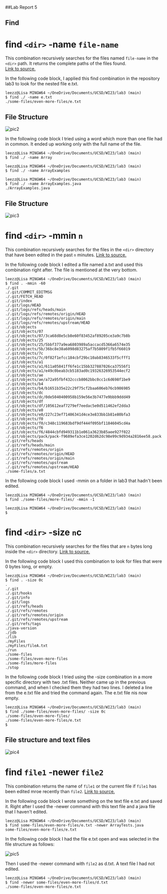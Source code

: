 ##Lab Report 5

## **Find**

# find `<dir>` -name `file-name`


This combination recursively searches for the files named `file-name` in the `<dir>` path. It returns the complete paths of the files found.\
[Link to source.](https://www.ibm.com/docs/en/aix/7.2?topic=f-find-command)

In the following code block, I applied this find combination in the repository lab3 to look for the nested file e.txt.

```
leezz@Lisa MINGW64 ~/OneDrive/Documents/UCSD/WI23/lab3 (main)
$ find ./ -name e.txt
./some-files/even-more-files/e.txt
```

## File Structure 
![pic2](lab5-pic2.png)

In the following code block I tried using a word which more than one file had in common. It ended up working only with the full name of the file.

```
leezz@Lisa MINGW64 ~/OneDrive/Documents/UCSD/WI23/lab3 (main)
$ find ./ -name Array

leezz@Lisa MINGW64 ~/OneDrive/Documents/UCSD/WI23/lab3 (main)
$ find ./ -name ArrayExamples

leezz@Lisa MINGW64 ~/OneDrive/Documents/UCSD/WI23/lab3 (main)
$ find ./ -name ArrayExamples.java
./ArrayExamples.java
```

## File Structure

![pic3](lab5-pic3.png)

# find `<dir>` -mmin `n`

This combination recursively searches for the files in the `<dir>` directory that have been edited in the past `n` minutes.
[Link to source.](https://www.ibm.com/docs/en/aix/7.2?topic=f-find-command)

In the following code block I edited a file named a.txt and used this combination right after. The file is mentioned at the very bottom.

```
leezz@Lisa MINGW64 ~/OneDrive/Documents/UCSD/WI23/lab3 (main)
$ find . -mmin -60
./.git
./.git/COMMIT_EDITMSG
./.git/FETCH_HEAD
./.git/index
./.git/logs/HEAD
./.git/logs/refs/heads/main
./.git/logs/refs/remotes/origin/HEAD
./.git/logs/refs/remotes/origin/main
./.git/logs/refs/remotes/upstream/HEAD
./.git/objects
./.git/objects/07
./.git/objects/07/3ca68d8e5cb8e60f83452af89205ce3a9c7b8b
./.git/objects/25
./.git/objects/25/5bbf377a9ea6803989a5accacd5366a6574e35
./.git/objects/5b/36bc8e38a6098d83275af7b5809f1fb5f66019
./.git/objects/7c
./.git/objects/7c/0f82f1efcc184cbf29bc10ab8346533f5cfff1
./.git/objects/a1
./.git/objects/a1/611a05841ff6fe1c15bb327887026ca37556f1
./.git/objects/a1/e49c0beab3cb5183ad0c19326326953544ecf2
./.git/objects/ae
./.git/objects/ae/a72a95fbf432cccb8062bbc0cc1c6d698f1be9
./.git/objects/b4
./.git/objects/b4/b1651b35e22c29f75cf2baa606eb76cb986985
./.git/objects/dc
./.git/objects/dc/0de5040400958b159e56e3b7477e9bbb9ddd49
./.git/objects/df
./.git/objects/df/105612eaf7279ef7eedac5e0d511462ef2dda3
./.git/objects/e0
./.git/objects/e0/227c23ef71406341d4ce3e833bb1b81e80bfa3
./.git/objects/f0
./.git/objects/f0/c348c119683bdf9df444f095bf11846045cd4a
./.git/objects/f6
./.git/objects/f6/4844cbfd949311b1e061a3623b85aee927f022
./.git/objects/pack/pack-f9689efa3ce1202d62dc98e99c9d934a2816ee58.pack
./.git/refs/heads
./.git/refs/heads/main
./.git/refs/remotes/origin
./.git/refs/remotes/origin/HEAD
./.git/refs/remotes/origin/main
./.git/refs/remotes/upstream
./.git/refs/remotes/upstream/HEAD
./some-files/a.txt
```

In the following code block I used -mmin on a folder in lab3 that hadn't been edited.

```
leezz@Lisa MINGW64 ~/OneDrive/Documents/UCSD/WI23/lab3 (main)
$ find ./some-files/more-files/ -mmin -1

leezz@Lisa MINGW64 ~/OneDrive/Documents/UCSD/WI23/lab3 (main)
$ 
```

# find `<dir>` -size `n`c

This combination recursively searches for the files that are `n` bytes long inside the `<dir>` directory.
[Link to source.](https://www.ibm.com/docs/en/aix/7.2?topic=f-find-command)

In the following code block I used this combination to look for files that were 0 bytes long, or empty.

```
leezz@Lisa MINGW64 ~/OneDrive/Documents/UCSD/WI23/lab3 (main)
$ find . -size 0c
.
./.git
./.git/hooks
./.git/info
./.git/logs
./.git/refs/heads
./.git/refs/remotes
./.git/refs/remotes/origin
./.git/refs/remotes/upstream
./.git/refs/tags
./java-version
./jdb
./lib
./myFiles
./myFiles/fileA.txt
./run
./some-files
./some-files/even-more-files
./some-files/more-files
./stop
```

In the following code block I tried using the -size combination in a more specific directory with two .txt files. Neither came up in the previous command, and when I checked them they had two lines. I deleted a line from the e.txt file and tried the command again. The e.txt file nis now empty.

```
leezz@Lisa MINGW64 ~/OneDrive/Documents/UCSD/WI23/lab3 (main)
$ find ./some-files/even-more-files/ -size 0c
./some-files/even-more-files/
./some-files/even-more-files/e.txt
$

```

## File structure and text files
![pic4](lab5-pic4.png)

# find `file1` -newer `file2`

This combination returns the name of `file1` or the current file if `file1` has been edited mroe recently than `file2`.
[Link to source.](https://www.ibm.com/docs/en/aix/7.2?topic=f-find-command)

In the following code block I wrote something on the text file e.txt and saved it. Right after I used the -newer command with this text file and a java file that I haven't edited.

```
leezz@Lisa MINGW64 ~/OneDrive/Documents/UCSD/WI23/lab3 (main)
$ find some-files/even-more-files/e.txt -newer ArrayTests.java
some-files/even-more-files/e.txt
```

In the following code block I had the file e.txt open and was selected in the file structure as follows: 

![pic5](lab5-pic5.png)

Then I used the -newer command with `file2` as d.txt. A text file I had not edited.

```
leezz@Lisa MINGW64 ~/OneDrive/Documents/UCSD/WI23/lab3 (main)
$ find -newer some-files/even-more-files/d.txt
./some-files/even-more-files/e.txt
```




